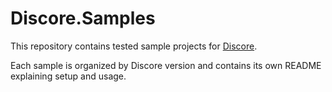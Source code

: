 # Discore.Samples
This repository contains tested sample projects for [Discore](https://github.com/BundledSticksInkorperated/Discore). 

Each sample is organized by Discore version and contains its own README explaining setup and usage.